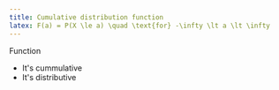 ```yaml
---
title: Cumulative distribution function
latex: F(a) = P(X \le a) \quad \text{for} -\infty \lt a \lt \infty
---
```

Function
* It's cummulative
* It's distributive